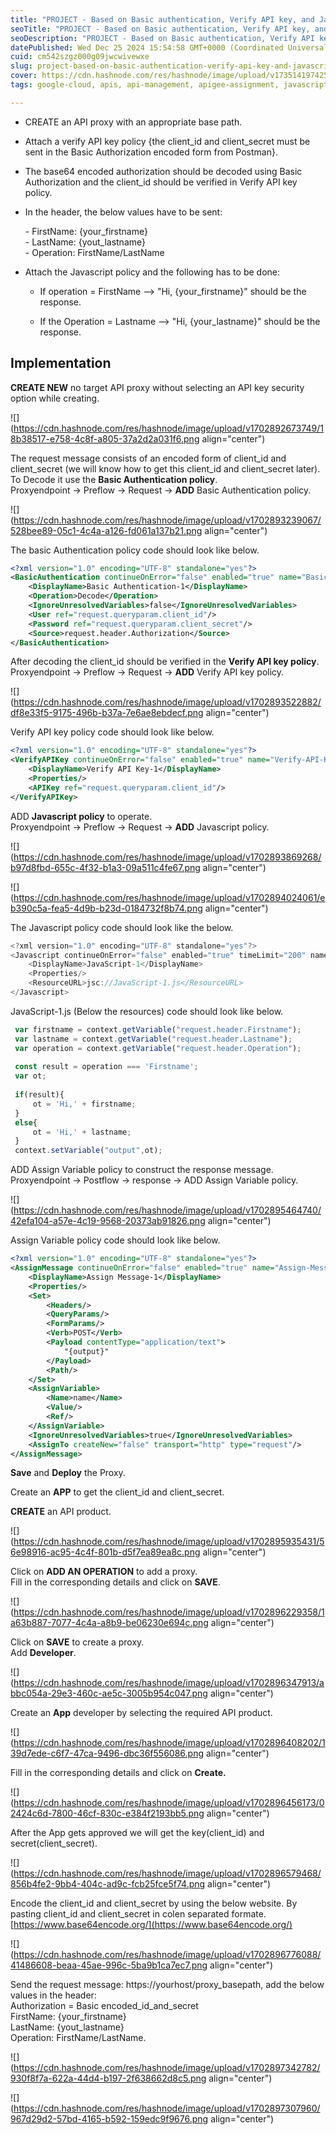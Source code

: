 ```yaml
---
title: "PROJECT - Based on Basic authentication, Verify API key, and Javascript policy"
seoTitle: "PROJECT - Based on Basic authentication, Verify API key, and"
seoDescription: "PROJECT - Based on Basic authentication, Verify API key, and Javascript policy"
datePublished: Wed Dec 25 2024 15:54:58 GMT+0000 (Coordinated Universal Time)
cuid: cm542szgz000g09jwcwivewxe
slug: project-based-on-basic-authentication-verify-api-key-and-javascript-policy
cover: https://cdn.hashnode.com/res/hashnode/image/upload/v1735141974251/9597db8e-db2e-4447-abd0-af74575920dd.png
tags: google-cloud, apis, api-management, apigee-assignment, javascript-policy, verify-api-key, based-on-basic-authentication, apigee-assignment-based-on-basic-authentication-verify-api-key-and-javascript-policy

---
```


* CREATE an API proxy with an appropriate base path.
    
* Attach a verify API key policy {the client\_id and client\_secret must be sent in the Basic Authorization encoded form from Postman}.
    
* The base64 encoded authorization should be decoded using Basic Authorization and the client\_id should be verified in Verify API key policy.
    
* In the header, the below values have to be sent:
    
    \- FirstName: {your\_firstname}  
    \- LastName: {yout\_lastname}  
    \- Operation: FirstName/LastName
    
* Attach the Javascript policy and the following has to be done:
    
    * If operation = FirstName --&gt; "Hi, {your\_firstname}" should be the response.
        
    * If the Operation = Lastname --&gt; "Hi, {your\_lastname}" should be the response.
        

## Implementation

**CREATE NEW** no target API proxy without selecting an API key security option while creating.

![](https://cdn.hashnode.com/res/hashnode/image/upload/v1702892673749/18b38517-e758-4c8f-a805-37a2d2a031f6.png align="center")

The request message consists of an encoded form of client\_id and client\_secret (we will know how to get this client\_id and client\_secret later).  
To Decode it use the **Basic Authentication policy**.  
Proxyendpoint -&gt; Preflow -&gt; Request -&gt; **ADD** Basic Authentication policy.

![](https://cdn.hashnode.com/res/hashnode/image/upload/v1702893239067/528bee89-05c1-4c4a-a126-fd061a137b21.png align="center")

The basic Authentication policy code should look like below.

```xml
<?xml version="1.0" encoding="UTF-8" standalone="yes"?>
<BasicAuthentication continueOnError="false" enabled="true" name="Basic-Authentication-1">
    <DisplayName>Basic Authentication-1</DisplayName>
    <Operation>Decode</Operation>
    <IgnoreUnresolvedVariables>false</IgnoreUnresolvedVariables>
    <User ref="request.queryparam.client_id"/>
    <Password ref="request.queryparam.client_secret"/>
    <Source>request.header.Authorization</Source>
</BasicAuthentication>
```

After decoding the client\_id should be verified in the **Verify API key policy**.  
Proxyendpoint -&gt; Preflow -&gt; Request -&gt; **ADD** Verify API key policy.

![](https://cdn.hashnode.com/res/hashnode/image/upload/v1702893522882/df8e33f5-9175-496b-b37a-7e6ae8ebdecf.png align="center")

Verify API key policy code should look like below.

```xml
<?xml version="1.0" encoding="UTF-8" standalone="yes"?>
<VerifyAPIKey continueOnError="false" enabled="true" name="Verify-API-Key-1">
    <DisplayName>Verify API Key-1</DisplayName>
    <Properties/>
    <APIKey ref="request.queryparam.client_id"/>
</VerifyAPIKey>
```

ADD **Javascript policy** to operate.  
Proxyendpoint -&gt; Preflow -&gt; Request -&gt; **ADD** Javascript policy.

![](https://cdn.hashnode.com/res/hashnode/image/upload/v1702893869268/b97d8fbd-655c-4f32-b1a3-09a511c4fe67.png align="center")

![](https://cdn.hashnode.com/res/hashnode/image/upload/v1702894024061/eb390c5a-fea5-4d9b-b23d-0184732f8b74.png align="center")

The Javascript policy code should look like the below.

```javascript
<?xml version="1.0" encoding="UTF-8" standalone="yes"?>
<Javascript continueOnError="false" enabled="true" timeLimit="200" name="JavaScript-1">
    <DisplayName>JavaScript-1</DisplayName>
    <Properties/>
    <ResourceURL>jsc://JavaScript-1.js</ResourceURL>
</Javascript>
```

JavaScript-1.js (Below the resources) code should look like below.

```javascript
 var firstname = context.getVariable("request.header.Firstname");
 var lastname = context.getVariable("request.header.Lastname");
 var operation = context.getVariable("request.header.Operation");
 
 const result = operation === 'Firstname';
 var ot;
 
 if(result){
     ot = 'Hi,' + firstname;
 }
 else{
     ot = 'Hi,' + lastname;
 }
 context.setVariable("output",ot);
```

ADD Assign Variable policy to construct the response message.  
Proxyendpoint -&gt; Postflow -&gt; response -&gt; ADD Assign Variable policy.

![](https://cdn.hashnode.com/res/hashnode/image/upload/v1702895464740/42efa104-a57e-4c19-9568-20373ab91826.png align="center")

Assign Variable policy code should look like below.

```xml
<?xml version="1.0" encoding="UTF-8" standalone="yes"?>
<AssignMessage continueOnError="false" enabled="true" name="Assign-Message-1">
    <DisplayName>Assign Message-1</DisplayName>
    <Properties/>
    <Set>
        <Headers/>
        <QueryParams/>
        <FormParams/>
        <Verb>POST</Verb>
        <Payload contentType="application/text">
            "{output}"
        </Payload>
        <Path/>
    </Set>
    <AssignVariable>
        <Name>name</Name>
        <Value/>
        <Ref/>
    </AssignVariable>
    <IgnoreUnresolvedVariables>true</IgnoreUnresolvedVariables>
    <AssignTo createNew="false" transport="http" type="request"/>
</AssignMessage>
```

**Save** and **Deploy** the Proxy.

Create an **APP** to get the client\_id and client\_secret.

**CREATE** an API product.

![](https://cdn.hashnode.com/res/hashnode/image/upload/v1702895935431/56e98916-ac95-4c4f-801b-d5f7ea89ea8c.png align="center")

Click on **ADD AN OPERATION** to add a proxy.  
Fill in the corresponding details and click on **SAVE**.

![](https://cdn.hashnode.com/res/hashnode/image/upload/v1702896229358/1a63b887-7077-4c4a-a8b9-be06230e694c.png align="center")

Click on **SAVE** to create a proxy.  
Add **Developer**.

![](https://cdn.hashnode.com/res/hashnode/image/upload/v1702896347913/abbc054a-29e3-460c-ae5c-3005b954c047.png align="center")

Create an **App** developer by selecting the required API product.

![](https://cdn.hashnode.com/res/hashnode/image/upload/v1702896408202/139d7ede-c6f7-47ca-9496-dbc36f556086.png align="center")

Fill in the corresponding details and click on **Create.**

![](https://cdn.hashnode.com/res/hashnode/image/upload/v1702896456173/02424c6d-7800-46cf-830c-e384f2193bb5.png align="center")

After the App gets approved we will get the key(client\_id) and secret(client\_secret).

![](https://cdn.hashnode.com/res/hashnode/image/upload/v1702896579468/856b4fe2-9bb4-404c-ad9c-fcb25fce5f74.png align="center")

Encode the client\_id and client\_secret by using the below website. By pasting client\_id and client\_secret in colen separated formate.  
[https://www.base64encode.org/](https://www.base64encode.org/)

![](https://cdn.hashnode.com/res/hashnode/image/upload/v1702896776088/41486608-beaa-45ae-996c-5ba9b1ca7ec7.png align="center")

Send the request message: https://yourhost/proxy\_basepath, add the below values in the header:  
Authorization = Basic encoded\_id\_and\_secret  
FirstName: {your\_firstname}  
LastName: {yout\_lastname}  
Operation: FirstName/LastName.

![](https://cdn.hashnode.com/res/hashnode/image/upload/v1702897342782/930f8f7a-622a-44d4-b197-2f638662d8c5.png align="center")

![](https://cdn.hashnode.com/res/hashnode/image/upload/v1702897307960/967d29d2-57bd-4165-b592-159edc9f9676.png align="center")